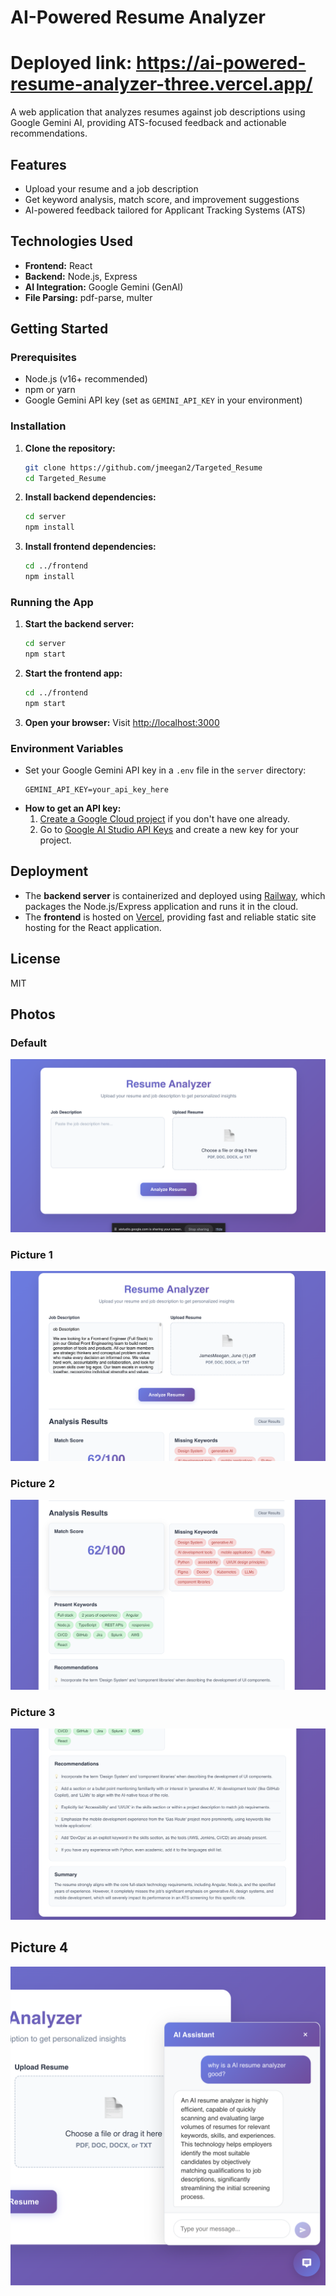 # AI-Powered Resume Analyzer
# Deployed link: https://ai-powered-resume-analyzer-three.vercel.app/
A web application that analyzes resumes against job descriptions using Google Gemini AI, providing ATS-focused feedback and actionable recommendations.

## Features
- Upload your resume and a job description
- Get keyword analysis, match score, and improvement suggestions
- AI-powered feedback tailored for Applicant Tracking Systems (ATS)

## Technologies Used
- **Frontend:** React
- **Backend:** Node.js, Express
- **AI Integration:** Google Gemini (GenAI)
- **File Parsing:** pdf-parse, multer

## Getting Started

### Prerequisites
- Node.js (v16+ recommended)
- npm or yarn
- Google Gemini API key (set as `GEMINI_API_KEY` in your environment) 

### Installation
1. **Clone the repository:**
   ```bash
   git clone https://github.com/jmeegan2/Targeted_Resume
   cd Targeted_Resume
   ```
2. **Install backend dependencies:**
   ```bash
   cd server
   npm install
   ```
3. **Install frontend dependencies:**
   ```bash
   cd ../frontend
   npm install
   ```

### Running the App
1. **Start the backend server:**
   ```bash
   cd server
   npm start
   ```
2. **Start the frontend app:**
   ```bash
   cd ../frontend
   npm start
   ```
3. **Open your browser:**
   Visit [http://localhost:3000](http://localhost:3000)

### Environment Variables
- Set your Google Gemini API key in a `.env` file in the `server` directory:
  ```env
  GEMINI_API_KEY=your_api_key_here
  ```
- **How to get an API key:**
  1. [Create a Google Cloud project](https://developers.google.com/workspace/guides/create-project) if you don't have one already.
  2. Go to [Google AI Studio API Keys](https://aistudio.google.com/app/apikey) and create a new key for your project.

## Deployment

- The **backend server** is containerized and deployed using [Railway](https://railway.app/), which packages the Node.js/Express application and runs it in the cloud.
- The **frontend** is hosted on [Vercel](https://vercel.com/), providing fast and reliable static site hosting for the React application.

## License
MIT 

## Photos

### Default
![Default Screen](./defaultscreen.png)

### Picture 1
![Picture 1](./picture1.png)

### Picture 2
![Picture 2](./picture2.png)

### Picture 3
![Picture 3](./picture3.png) 

## Picture 4
![Picture 4](./chatbot.png) 
